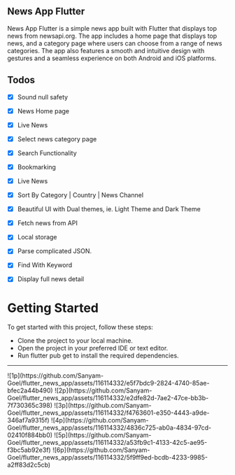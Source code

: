 ## News App Flutter 
News App Flutter is a simple news app built with Flutter that displays top news from newsapi.org. The app includes a home page that displays top news, and a category page where users can choose from a range of news categories. The app also features a smooth and intuitive design with gestures and a seamless experience on both Android and iOS platforms.

 ## Todos

- [x] Sound null safety
- [x] News Home page
- [x] Live News
- [x] Select news category page
- [x] Search Functionality
- [x] Bookmarking
- [x] Live News
- [x] Sort By Category | Country | News Channel
- [x] Beautiful UI with Dual themes, ie. Light Theme and Dark Theme
- [x] Fetch news from API
- [x] Local storage
- [x] Parse complicated JSON.
- [x] Find With Keyword
- [x] Display full news detail


# Getting Started
To get started with this project, follow these steps:

* Clone the project to your local machine.
* Open the project in your preferred IDE or text editor.
* Run flutter pub get to install the required dependencies.

<hr/>
![1p](https://github.com/Sanyam-Goel/flutter_news_app/assets/116114332/e5f7bdc9-2824-4740-85ae-bfec2a44b490)
![2p](https://github.com/Sanyam-Goel/flutter_news_app/assets/116114332/e2dfe82d-7ae2-47ce-bb3b-7f730365c398)
![3p](https://github.com/Sanyam-Goel/flutter_news_app/assets/116114332/f4763601-e350-4443-a9de-346af7a9315f)
![4p](https://github.com/Sanyam-Goel/flutter_news_app/assets/116114332/4836c725-ab0a-4834-97cd-02410f884bb0)
![5p](https://github.com/Sanyam-Goel/flutter_news_app/assets/116114332/a53fb9c1-4133-42c5-ae95-f3bc5ab92e3f)
![6p](https://github.com/Sanyam-Goel/flutter_news_app/assets/116114332/5f9ff9ed-bcdb-4233-9985-a2ff83d2c5cb)

